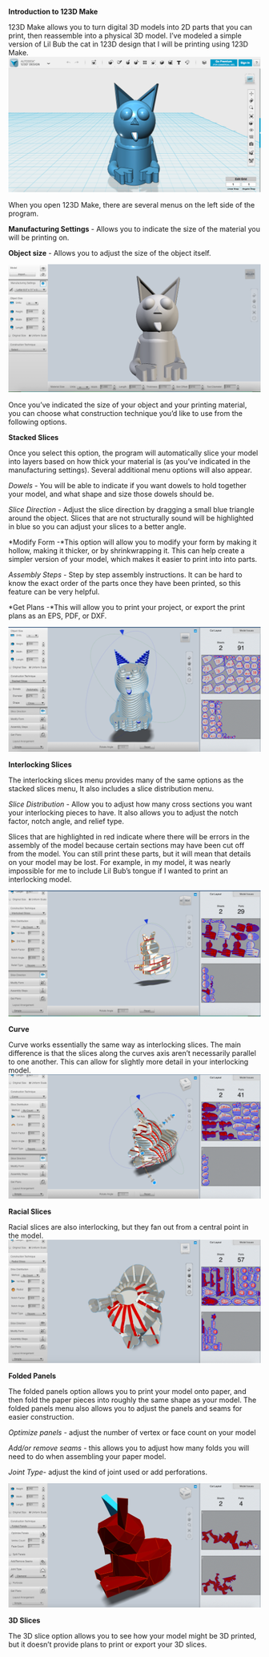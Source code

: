 **Introduction to 123D Make**

123D Make allows you to turn digital 3D models into 2D parts that you can print, then reassemble into a physical 3D model. I’ve modeled a simple version of Lil Bub the cat in 123D design that I will be printing using 123D Make. ![image alt text](image_0.png)

When you open 123D Make, there are several menus on the left side of the program.

**Manufacturing Settings** - Allows you to indicate the size of the material you will be printing on. 

**Object size** -  Allows you to adjust the size of the object itself.  

![image alt text](image_1.png)

Once you’ve indicated the size of your object and your printing material, you can choose what construction technique you’d like to use from the following options. 

**Stacked Slices**

Once you select this option, the program will automatically slice your model into layers based on how thick your material is (as you’ve indicated in the manufacturing settings). Several additional menu options will also appear. 

*Dowels -* You will be able to indicate if you want dowels to hold together your model, and what shape and size those dowels should be. 

*Slice Direction -* Adjust the slice direction by dragging a small blue triangle around the object. Slices that are not structurally sound will be highlighted in blue so you can adjust your slices to a better angle. 

*Modify Form -*This option will allow you to modify your form by making it hollow, making it thicker, or by shrinkwrapping it. This can help create a simpler version of your model, which makes it easier to print into into parts. 

*Assembly Steps* - Step by step assembly instructions. It can be hard to know the exact order of the parts once they have been printed, so this feature can be very helpful. 

*Get Plans -*This will allow you to print your project, or export the print plans as an EPS, PDF, or DXF.

![image alt text](image_2.png)

**Interlocking Slices**

The interlocking slices menu provides many of the same options as the stacked slices menu, It also includes a slice distribution menu. 

*Slice Distribution -* Allow you to adjust how many cross sections you want your interlocking pieces to have. It also allows you to adjust the notch factor, notch angle, and relief type. 

Slices that are highlighted in red indicate where there will be errors in the assembly of the model because certain sections may have been cut off from the model. You can still print these parts, but it will mean that details on your model may be lost. For example, in my model, it was nearly impossible for me to include Lil Bub’s tongue if I wanted to print an interlocking model. 

![image alt text](image_3.png)

**Curve**

Curve works essentially the same way as interlocking slices. The main difference is that the slices along the curves axis aren’t necessarily parallel to one another. This can allow for slightly more detail in your interlocking model.![image alt text](image_4.png)

**Racial Slices**

Racial slices are also interlocking, but they fan out from a central point in the model. ![image alt text](image_5.png)

**Folded Panels**

The folded panels option allows you to print your model onto paper, and then fold the paper pieces into roughly the same shape as your model. The folded panels menu also allows you to adjust the panels and seams for easier construction.

*Optimize panels* - adjust the number of vertex or face count on your model

*Add/or remove seams* - this allows you to adjust how many folds you will need to do when assembling your paper model.

*Joint Type*- adjust the kind of joint used or add perforations.

![image alt text](image_6.png)

**3D Slices**

The 3D slice option allows you to see how your model might be 3D printed, but it doesn’t provide plans to print or export your 3D slices.


